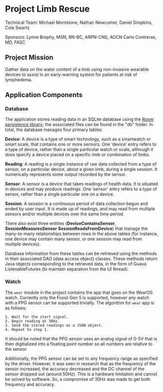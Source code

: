 # Project Limb Rescue

Technical Team:
Michael Montelone,
Nathan Newcomer,
Daniel Simpkins,
Cole Swartz

Sponsors:
Lynne Brophy, MSN, RN-BC, ARPN-CNS, AOCN
Carlo Contreras, MD, FASC

## Project Mission

Gather data on the water content of a limb using non-invasive wearable devices to assist in an early-warning system for patients at risk of lymphedema.

## Application Components

### Database

The application stores reading data in an SQLite database using the [Room persistence library](https://developer.android.com/training/data-storage/room); the associated files can be found in the "db" folder. In total, the database manages four primary tables:

**Device**: A device is a type of smart technology, such as a smartwatch or smart scale, that contains one or more sensors. One ‘device’ entry refers to a type of device, rather than a single particular watch or scale, although it does specify a device placed on a specific limb or combination of limbs.

**Reading**: A reading is a single instance of raw data collected from a type of sensor, on a particular device, about a given limb, during a single session. It numerically represents some output recorded by the sensor.

**Sensor**: A sensor is a device that takes readings of health data. It is situated in devices and may produce readings. One ‘sensor’ entry refers to a type of sensor, rather than a single particular one on a device.

**Session**: A session is a continuous period of data collection begun and ended by user input. It is made up of readings, and may read from multiple sensors and/or multiple devices over the same time period.

There also exist three entities (**DeviceContainsSensor**, **SessionMeasuresSensor** **SessionReadsFromDevice**) that manage the many-to-many relationships between rows in the above tables (for instance, one device may contain many sensor, or one session may read from multiple devices).

Database information from these tables can be retrieved using the methods in their associated DAO (data access object) classes. These methods return Java objects corresponding to the retrieved data, in the form of Guava ListenableFutures (to maintain separation from the UI thread).

### Watch

The `wear` module in the project contains the app that goes on the WearOS watch. Currently only the Fossil Gen 5 is supported, however any watch with a PPG sensor can be supported trivially. The algorithm for `wear` app is as follows:

```
1. Wait for the start signal.
2. Begin reading at 30Hz.
3. Send the stored readings as a JSON object.
4. Repeat to step 1.
```

It should be noted that the PPG sensor uses an analog signal of 0-5V that is then digitialized into a floating point number so all numbers are relative to the sensor.

Additionally, the PPG sensor can be set to any frequency range as specified by the driver. However, it was seen in research that as the frequency of the sensor increased, the accuracy decreased and the DC channel of the sensor dropped out (around 50Hz).
This is a hardware limitation and cannot be solved by software. So, a compromise of 30Hz was made to get both frequency and accuracy.
